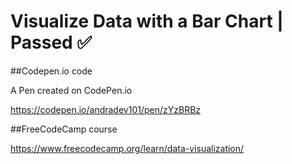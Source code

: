 # Visualize Data with a Bar Chart | Passed ✅

##Codepen.io code


A Pen created on CodePen.io 


https://codepen.io/andradev101/pen/zYzBRBz


##FreeCodeCamp course


https://www.freecodecamp.org/learn/data-visualization/




